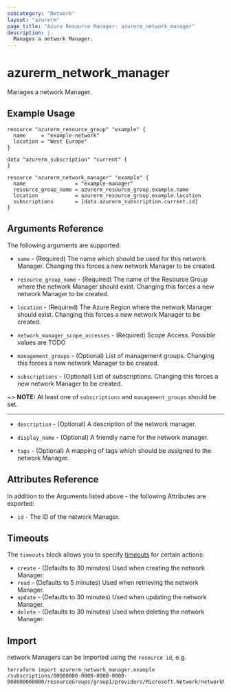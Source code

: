 ```yaml
---
subcategory: "Network"
layout: "azurerm"
page_title: "Azure Resource Manager: azurerm_network_manager"
description: |-
  Manages a network Manager.
---
```


# azurerm_network_manager

Manages a network Manager.

## Example Usage

```hcl
resource "azurerm_resource_group" "example" {
  name     = "example-network"
  location = "West Europe"
}

data "azurerm_subscription" "current" {
}

resource "azurerm_network_manager" "example" {
  name                = "example-manager"
  resource_group_name = azurerm_resource_group.example.name
  location            = azurerm_resource_group.example.location
  subscriptions       = [data.azurerm_subscription.current.id]
}
```

## Arguments Reference

The following arguments are supported:

* `name` - (Required) The name which should be used for this network Manager. Changing this forces a new network Manager to be created.

* `resource_group_name` - (Required) The name of the Resource Group where the network Manager should exist. Changing this forces a new network Manager to be created.

* `location` - (Required) The Azure Region where the network Manager should exist. Changing this forces a new network Manager to be created.

* `network_manager_scope_accesses` - (Required) Scope Access. Possible values are TODO

* `management_groups` - (Optional) List of management groups. Changing this forces a new network Manager to be created.

* `subscriptions` - (Optional) List of subscriptions. Changing this forces a new network Manager to be created.

~> **NOTE:** At least one of `subscriptions` and `management_groups` should be set.

---

* `description` - (Optional) A description of the network manager. 

* `display_name` - (Optional) A friendly name for the network manager. 

* `tags` - (Optional) A mapping of tags which should be assigned to the network Manager.

## Attributes Reference

In addition to the Arguments listed above - the following Attributes are exported:

* `id` - The ID of the network Manager.

## Timeouts

The `timeouts` block allows you to specify [timeouts](https://www.terraform.io/docs/configuration/resources.html#timeouts) for certain actions:

* `create` - (Defaults to 30 minutes) Used when creating the network Manager.
* `read` - (Defaults to 5 minutes) Used when retrieving the network Manager.
* `update` - (Defaults to 30 minutes) Used when updating the network Manager.
* `delete` - (Defaults to 30 minutes) Used when deleting the network Manager.

## Import

network Managers can be imported using the `resource id`, e.g.

```shell
terraform import azurerm_network_manager.example /subscriptions/00000000-0000-0000-0000-000000000000/resourceGroups/group1/providers/Microsoft.Network/networkManagers/networkManager1
```
